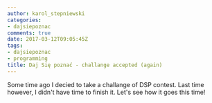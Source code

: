 ```yaml
---
author: karol_stepniewski
categories:
- dajsiepoznac
comments: true
date: 2017-03-12T09:05:45Z
tags:
- dajsiepoznac
- programming
title: Daj Się poznać - challange accepted (again)
---
```


Some time ago I decied to take a challange of DSP contest. Last time however, I didn't have time to finish it. Let's see how it goes this time!
